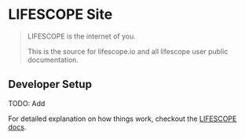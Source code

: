 # LIFESCOPE Site

> LIFESCOPE is the internet of you.
>
> This is the source for lifescope.io and all lifescope user public documentation.

## Developer Setup

TODO: Add

For detailed explanation on how things work, checkout the [LIFESCOPE docs](https://lifescope.io/learn).